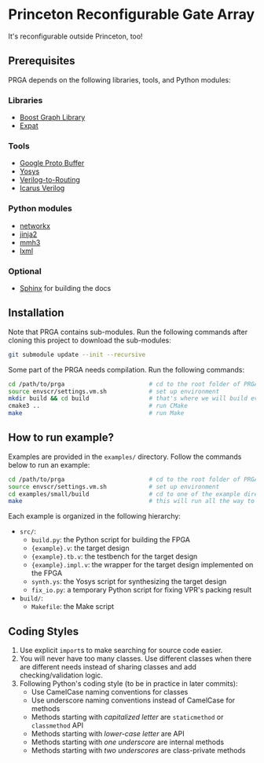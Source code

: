 # **P**rinceton **R**econfigurable **G**ate **A**rray

It's reconfigurable outside Princeton, too!

## Prerequisites

PRGA depends on the following libraries, tools, and Python modules:

### Libraries
- [Boost Graph
  Library](https://www.boost.org/doc/libs/1_69_0/libs/graph/doc/index.html)
- [Expat](https://libexpat.github.io/)

### Tools
- [Google Proto Buffer](https://developers.google.com/protocol-buffers/)
- [Yosys](http://www.clifford.at/yosys/)
- [Verilog-to-Routing](https://verilogtorouting.org/)
- [Icarus Verilog](http://iverilog.icarus.com/)

### Python modules
- [networkx](https://networkx.github.io/)
- [jinja2](http://jinja.pocoo.org/docs/2.10/)
- [mmh3](https://pypi.org/project/mmh3/)
- [lxml](https://lxml.de/)

### Optional
- [Sphinx](http://www.sphinx-doc.org/en/master/examples.html) for building the
  docs

## Installation

Note that PRGA contains sub-modules. Run the following commands after cloning
this project to download the sub-modules:

```bash
git submodule update --init --recursive
```

Some part of the PRGA needs compilation. Run the following commands:

```bash
cd /path/to/prga                        # cd to the root folder of PRGA
source envscr/settings.vm.sh            # set up environment
mkdir build && cd build                 # that's where we will build everything
cmake3 ..                               # run CMake
make                                    # run Make
```

## How to run example?

Examples are provided in the `examples/` directory. Follow the commands below to
run an example:

```bash
cd /path/to/prga                        # cd to the root folder of PRGA
source envscr/settings.vm.sh            # set up environment
cd examples/small/build                 # cd to one of the example directories
make                                    # this will run all the way to post-implementation simulation
```

Each example is organized in the following hierarchy:
* `src/`:
    * `build.py`: the Python script for building the FPGA
    * `{example}.v`: the target design
    * `{example}.tb.v`: the testbench for the target design
    * `{example}.impl.v`: the wrapper for the target design implemented on the FPGA
    * `synth.ys`: the Yosys script for synthesizing the target design
    * `fix_io.py`: a temporary Python script for fixing VPR's packing result
* `build/`:
    * `Makefile`: the Make script

## Coding Styles
1. Use explicit `import`s to make searching for source code easier.
2. You will never have too many classes. Use different classes when there are
   different needs instead of sharing classes and add checking/validation logic.
3. Following Python's coding style (to be in practice in later commits):
    - Use CamelCase naming conventions for classes
    - Use underscore naming conventions instead of CamelCase for methods
    - Methods starting with *capitalized letter* are `staticmethod` or `classmethod` API
    - Methods starting with *lower-case letter* are API
    - Methods starting with *one underscore* are internal methods
    - Methods starting with *two underscores* are class-private methods
